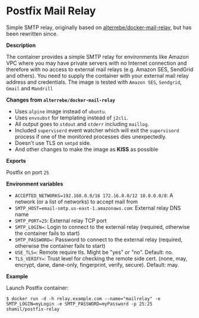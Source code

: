 Postfix Mail Relay
==================

Simple SMTP relay, originally based on [alterrebe/docker-mail-relay](https://github.com/alterrebe/docker-mail-relay), but has been rewritten since.

**Description**

The container provides a simple SMTP relay for environments like Amazon VPC where you may have private servers with no Internet connection
and therefore with no access to external mail relays (e.g. Amazon SES, SendGrid and others). You need to supply the container with your 
external mail relay address and credentials. The image is tested with `Amazon SES`, `Sendgrid`, `Gmail` and `Mandrill`

**Changes from `alterrebe/docker-mail-relay`**

* Uses `alpine` image instead of `ubuntu`.
* Uses `envsubst` for templating instead of `j2cli`.
* All output goes to `stdout` and `stderr` including `maillog`.
* Included `superviserd` event watcher which will exit the `supervisord` process if one of the monitored processes dies unexpectedly.
* Doesn't use TLS on `smtpd` side.
* And other changes to make the image as **KISS** as possible

**Exports**

Postfix on port `25`

**Environment variables**

* `ACCEPTED_NETWORKS=192.168.0.0/16 172.16.0.0/12 10.0.0.0/8`: A network (or a list of networks) to accept mail from
* `SMTP_HOST=email-smtp.us-east-1.amazonaws.com`: External relay DNS name
* `SMTP_PORT=25`: External relay TCP port
* `SMTP_LOGIN=`: Login to connect to the external relay (required, otherwise the container fails to start)
* `SMTP_PASSWORD=`: Password to connect to the external relay (required, otherwise the container fails to start)
* `USE_TLS=`: Remote require tls. Might be "yes" or "no". Default: no.
* `TLS_VERIFY=`: Trust level for checking the remote side cert. (none, may, encrypt, dane, dane-only, fingerprint, verify, secure). Default: may.

**Example**

Launch Postfix container:

    $ docker run -d -h relay.example.com --name="mailrelay" -e SMTP_LOGIN=myLogin -e SMTP_PASSWORD=myPassword -p 25:25 shamil/postfix-relay

